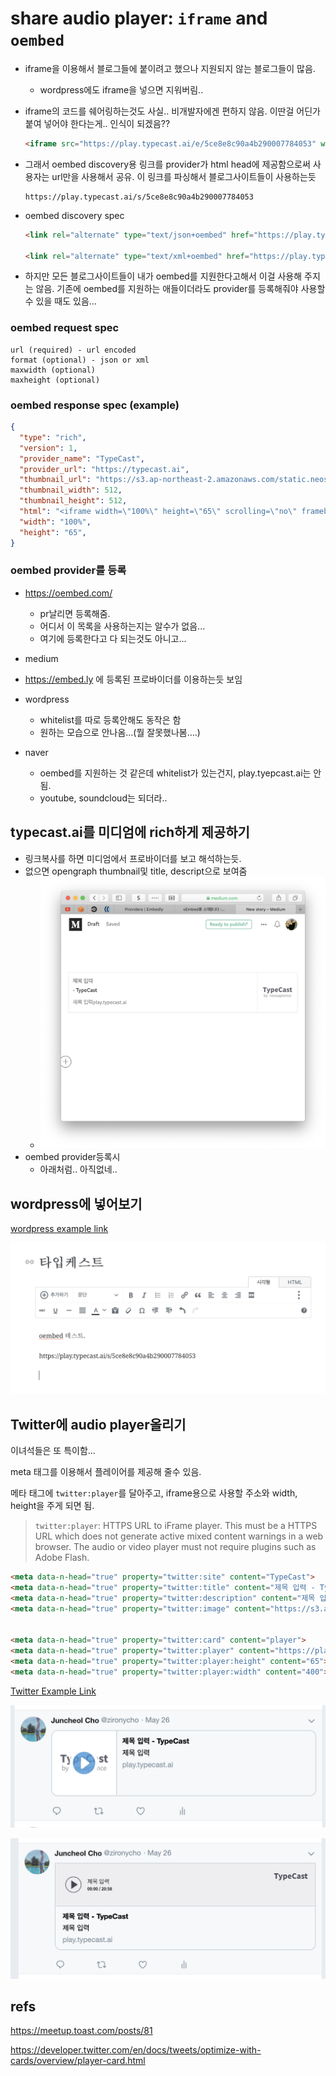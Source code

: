 # share audio player: `iframe` and `oembed`

* iframe을 이용해서 블로그들에 붙이려고 했으나 지원되지 않는 블로그들이 많음.

  * wordpress에도 iframe을 넣으면 지워버림..

  

* iframe의 코드를 쉐어링하는것도 사실.. 비개발자에겐 편하지 않음. 이딴걸 어딘가 붙여 넣어야 한다는게.. 인식이 되겠음??

  ```html
  <iframe src="https://play.typecast.ai/e/5ce8e8c90a4b290007784053" width="100%" height="65px" frameborder="0" scrolling="no"></iframe>
  ```



* 그래서 oembed discovery용 링크를 provider가 html head에 제공함으로써 사용자는 url만을 사용해서 공유. 이 링크를 파싱해서 블로그사이트들이 사용하는듯

  ```
  https://play.typecast.ai/s/5ce8e8c90a4b290007784053
  ```



* oembed discovery spec

  ```html
  <link rel="alternate" type="text/json+oembed" href="https://play.typecast.ai/oembed?url=https%3A%2F%2Fplay.typecast.ai%2Fs%2F5ce8e8c90a4b290007784053&amp;format=json">
  
  <link rel="alternate" type="text/xml+oembed" href="https://play.typecast.ai/oembed?url=https%3A%2F%2Fplay.typecast.ai%2Fs%2F5ce8e8c90a4b290007784053&amp;format=xml">
  
  ```



* 하지만 모든 블로그사이트들이 내가 oembed를 지원한다고해서 이걸 사용해 주지는 않음. 기존에 oembed를 지원하는 애들이더라도 provider를 등록해줘야 사용할 수 있을 때도 있음...



### oembed request spec

```
url (required) - url encoded
format (optional) - json or xml
maxwidth (optional)
maxheight (optional)
```



### oembed response spec (example)

```json
{
  "type": "rich",
  "version": 1,
  "provider_name": "TypeCast",
  "provider_url": "https://typecast.ai",
  "thumbnail_url": "https://s3.ap-northeast-2.amazonaws.com/static.neosapience.com/img/typecast-logo.png",
  "thumbnail_width": 512,
  "thumbnail_height": 512,
  "html": "<iframe width=\"100%\" height=\"65\" scrolling=\"no\" frameborder=\"no\" src=\"https://play.typecast.ai/e/5ce8e8c90a4b290007784053\"></iframe>",
  "width": "100%",
  "height": "65",
}
```



### oembed provider를 등록

* https://oembed.com/
  
  * pr날리면 등록해줌.
  * 어디서 이 목록을 사용하는지는 알수가 없음...
  * 여기에 등록한다고 다 되는것도 아니고...
  
* medium
  
* https://embed.ly 에 등록된 프로바이더를 이용하는듯 보임
  
* wordpress
  * whitelist를 따로 등록안해도 동작은 함
  * 원하는 모습으로 안나옴…(뭘 잘못했나봄….)
  
* naver

  * oembed를 지원하는 것 같은데 whitelist가 있는건지, play.tyepcast.ai는 안됨.
  * youtube, soundcloud는 되더라..

  



## typecast.ai를 미디엄에 rich하게 제공하기

* 링크복사를 하면 미디엄에서 프로바이더를 보고 해석하는듯.
* 없으면 opengraph thumbnail및 title, descript으로 보여줌
  * ![](img/oembed-no-provider.png)
* oembed provider등록시
  * 아래처럼.. 아직없네..





## wordpress에 넣어보기

[wordpress example link](https://zironycho.wordpress.com/2019/05/29/타입케스트/)

![](img/oembed-wp.png)





## Twitter에 audio player올리기

이녀석들은 또 특이함...

meta 태그를 이용해서 플레이어를 제공해 줄수 있음. 

메타 태그에 `twitter:player`를 달아주고, iframe용으로 사용할 주소와 width, height을 주게 되면 됨.

> `twitter:player`: HTTPS URL to iFrame player. This must be a HTTPS URL which does not generate active mixed content warnings in a web browser. The audio or video player must not require plugins such as Adobe Flash.



```html
<meta data-n-head="true" property="twitter:site" content="TypeCast">
<meta data-n-head="true" property="twitter:title" content="제목 입력 - TypeCast">
<meta data-n-head="true" property="twitter:description" content="제목 입력">
<meta data-n-head="true" property="twitter:image" content="https://s3.ap-northeast-2.amazonaws.com/static.neosapience.com/img/typecast-logo.png">


<meta data-n-head="true" property="twitter:card" content="player">
<meta data-n-head="true" property="twitter:player" content="https://play.typecast.ai/s/5ce8e8c90a4b290007784053">
<meta data-n-head="true" property="twitter:player:height" content="65">
<meta data-n-head="true" property="twitter:player:width" content="400">
```



[Twitter Example Link](https://twitter.com/zironycho/status/1132651431561900032)

![](img/oembed-twitter-1.png)

![](img/oembed-twitter-2.png)






## refs

https://meetup.toast.com/posts/81

https://developer.twitter.com/en/docs/tweets/optimize-with-cards/overview/player-card.html